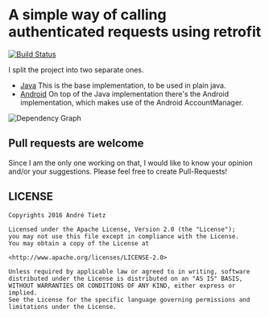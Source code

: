 # A simple way of calling authenticated requests using retrofit

[![Build Status](https://travis-ci.org/andretietz/retroauth.svg?branch=master)](https://travis-ci.org/andretietz/retroauth)

I split the project into two separate ones. 

 * [Java](retroauth-core/)
  This is the base implementation, to be used in plain java.
 * [Android](retroauth-android/)
  On top of the Java implementation there's the Android implementation, which makes use of the
Android AccountManager.

![Dependency Graph](https://cloud.githubusercontent.com/assets/2174386/16000555/4d82f452-314d-11e6-9807-7ba0dbbb7f96.png)


## Pull requests are welcome
Since I am the only one working on that, I would like to know your opinion and/or your suggestions.
Please feel free to create Pull-Requests!

## LICENSE
```
Copyrights 2016 André Tietz

Licensed under the Apache License, Version 2.0 (the "License");
you may not use this file except in compliance with the License.
You may obtain a copy of the License at

<http://www.apache.org/licenses/LICENSE-2.0>

Unless required by applicable law or agreed to in writing, software
distributed under the License is distributed on an "AS IS" BASIS,
WITHOUT WARRANTIES OR CONDITIONS OF ANY KIND, either express or implied.
See the License for the specific language governing permissions and
limitations under the License.
```